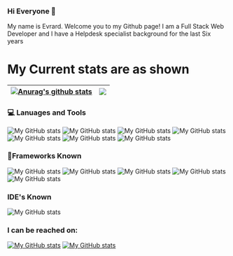 ### Hi Everyone 👋





 My name is Evrard.
 Welcome you to my Github page! I am a Full Stack Web Developer and I have a Helpdesk specialist background for the last Six years
 
 
# My Current stats are as shown

 <a href="https://github.com/Nevrard/github-readme-stats"><img align="center" src="https://github-readme-stats.vercel.app/api?username=Nevrard&show_icons=true&include_all_commits=true&theme=buefy&hide_border=true" alt="Anurag's github stats" /></a> | <a href="https://github.com/Nevrard/github-readme-stats"><img align="center" src="https://github-readme-stats.vercel.app/api/top-langs/?username=Nevrard&layout=compact&theme=buefy&hide_border=true" /></a> |
| ------------- | ------------- |

### 💻 Lanuages and Tools
![My GitHub stats](https://img.shields.io/badge/HTML5-E34F26?style=for-the-badge&logo=html5&logoColor=white)
![My GitHub stats](https://img.shields.io/badge/CSS3-1572B6?style=for-the-badge&logo=css3&logoColor=white)
![My GitHub stats](https://img.shields.io/badge/JavaScript-323330?style=for-the-badge&logo=javascript&logoColor=F7DF1E)
![My GitHub stats](https://img.shields.io/badge/React-3776AB?style=for-the-badge&logo=React&logoColor=white)
![My GitHub stats](https://img.shields.io/badge/C%2B%2B-00599C?style=for-the-badge&logo=c%2B%2B&logoColor=white)
![My GitHub stats](https://img.shields.io/badge/MySQL-00000F?style=for-the-badge&logo=mysql&logoColor=white)
![My GitHub stats](https://img.shields.io/badge/MongoDB-00000F?style=for-the-badge&logo=MongoDB&logoColor=white)

### 🚀Frameworks Known 
![My GitHub stats](https://img.shields.io/badge/Node.js-43853D?style=for-the-badge&logo=node-dot-js&logoColor=white)
![My GitHub stats](https://img.shields.io/badge/npm-CB3837?style=for-the-badge&logo=npm&logoColor=white)
![My GitHub stats](https://img.shields.io/badge/Express.js-000000?style=for-the-badge&logo=express&logoColor=white)
![My GitHub stats](https://img.shields.io/badge/Bootstrap-563D7C?style=for-the-badge&logo=bootstrap&logoColor=white)
![My GitHub stats](https://img.shields.io/badge/jQuery-0769AD?style=for-the-badge&logo=jquery&logoColor=white)

### IDE's Known
![My GitHub stats](https://img.shields.io/badge/Visual_Studio_Code-0078D4?style=for-the-badge&logo=visual%20studio%20code&logoColor=white)



### I can be reached on:

[![My GitHub stats](https://img.shields.io/badge/twitter-0078D4?style=for-the-badge&logo=Twitter&logoColor=white)](https://twitter.com/ndangaevrard)
[![My GitHub stats](https://img.shields.io/badge/linkedin-0078D4?style=for-the-badge&logo=linkedin&logoColor=white)](https://www.linkedin.com/in/evrard-ndanga-655306a7/)








